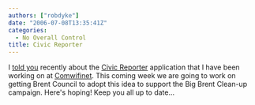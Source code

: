 ```yaml
---
authors: ["robdyke"]
date: "2006-07-08T13:35:41Z"
categories:
  - No Overall Control
title: Civic Reporter
---
```

I [told you](http://www.robdyke.com/wordpress/wp-trackback.php?p=73) recently about the [Civic Reporter](http://open.comwifinet.com/civic/ "BETA of Civic Reporter") application that I have been working on at [Comwifinet](http://web.comwifinet.com/index.php?option=com_content&#38;task=view&#38;id=14&#38;Itemid=29 "comwifinet.com"). This coming week we are going to work on getting Brent Council to adopt this idea to support the Big Brent Clean-up campaign. Here's hoping! Keep you all up to date...
